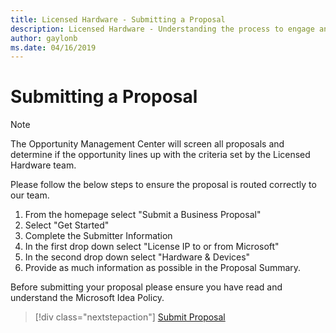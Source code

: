 ```yaml
---
title: Licensed Hardware - Submitting a Proposal
description: Licensed Hardware - Understanding the process to engage and submit a proposal to the Hardware Licensing team.
author: gaylonb
ms.date: 04/16/2019
---
```


# Submitting a Proposal

> [!NOTE]
> The Opportunity Management Center will screen all proposals and determine if the opportunity lines up with the criteria set by the Licensed Hardware team.

Please follow the below steps to ensure the proposal is routed correctly to our team.

1. From the homepage select "Submit a Business Proposal"
1. Select "Get Started"
1. Complete the Submitter Information
1. In the first drop down select "License IP to or from Microsoft"
1. In the second drop down select "Hardware & Devices"
1. Provide as much information as possible in the Proposal Summary.

Before submitting your proposal please ensure you have read and understand the Microsoft Idea Policy.

> [!div class="nextstepaction"]
> [Submit Proposal](http://aka.ms/strata_proposal)
